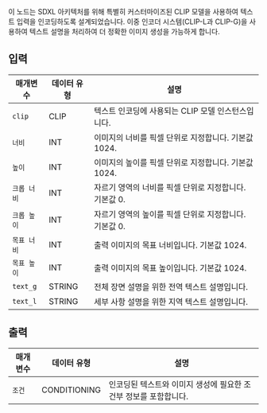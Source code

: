 이 노드는 SDXL 아키텍처를 위해 특별히 커스터마이즈된 CLIP 모델을 사용하여 텍스트 입력을 인코딩하도록 설계되었습니다. 이중 인코더 시스템(CLIP-L과 CLIP-G)을 사용하여 텍스트 설명을 처리하여 더 정확한 이미지 생성을 가능하게 합니다.

## 입력

| 매개변수 | 데이터 유형 | 설명 |
|----------|------------|------|
| `clip` | CLIP | 텍스트 인코딩에 사용되는 CLIP 모델 인스턴스입니다. |
| `너비` | INT | 이미지의 너비를 픽셀 단위로 지정합니다. 기본값 1024. |
| `높이` | INT | 이미지의 높이를 픽셀 단위로 지정합니다. 기본값 1024. |
| `크롭 너비` | INT | 자르기 영역의 너비를 픽셀 단위로 지정합니다. 기본값 0. |
| `크롭 높이` | INT | 자르기 영역의 높이를 픽셀 단위로 지정합니다. 기본값 0. |
| `목표 너비` | INT | 출력 이미지의 목표 너비입니다. 기본값 1024. |
| `목표 높이` | INT | 출력 이미지의 목표 높이입니다. 기본값 1024. |
| `text_g` | STRING | 전체 장면 설명을 위한 전역 텍스트 설명입니다. |
| `text_l` | STRING | 세부 사항 설명을 위한 지역 텍스트 설명입니다. |

## 출력

| 매개변수 | 데이터 유형 | 설명 |
|----------|------------|------|
| `조건` | CONDITIONING | 인코딩된 텍스트와 이미지 생성에 필요한 조건부 정보를 포함합니다. |
